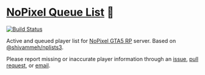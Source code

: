 # [NoPixel Queue List](https://np.pogge.rs/) 👾

[![Build Status](https://travis-ci.org/jakejarvis/npqueue.svg?branch=master)](https://travis-ci.org/jakejarvis/npqueue)

Active and queued player list for [NoPixel GTA5 RP](https://www.nopixel.net/) server. Based on [@shivammeh/nplists3](https://github.com/shivammeh/nplists3).

Please report missing or inaccurate player information through an [issue](https://github.com/jakejarvis/npqueue/issues/new), [pull request](https://github.com/jakejarvis/npqueue/pulls), or [email](mailto:nopixellist@gmail.com).
